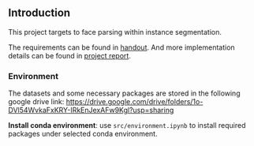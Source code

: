 ## Introduction

This project targets to face parsing within instance segmentation.

The requirements can be found in [handout](AI6126-Project_01-Handout.pdf).
And more implementation details can be found in [project report](Zhou_RuoHeng_G2303498K_project_1.pdf).

### Environment

The datasets and some necessary packages are stored in the following google drive link:
https://drive.google.com/drive/folders/1o-DVl54WvkaFxKRY-IRkEnJexAFw9Kgl?usp=sharing

**Install conda environment**: use `src/environment.ipynb` to install required packages under selected conda environment.
